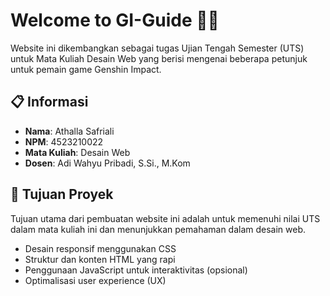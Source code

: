 # Welcome to GI-Guide 🎉🍕

Website ini dikembangkan sebagai tugas Ujian Tengah Semester (UTS) untuk Mata Kuliah Desain Web yang berisi mengenai beberapa petunjuk untuk pemain game Genshin Impact.

## 📋 Informasi
- **Nama**: Athalla Safriali
- **NPM**: 4523210022
- **Mata Kuliah**: Desain Web
- **Dosen**: Adi Wahyu Pribadi, S.Si., M.Kom

## 🎯 Tujuan Proyek
Tujuan utama dari pembuatan website ini adalah untuk memenuhi nilai UTS dalam mata kuliah ini dan menunjukkan pemahaman dalam desain web.

- Desain responsif menggunakan CSS
- Struktur dan konten HTML yang rapi
- Penggunaan JavaScript untuk interaktivitas (opsional)
- Optimalisasi user experience (UX)
